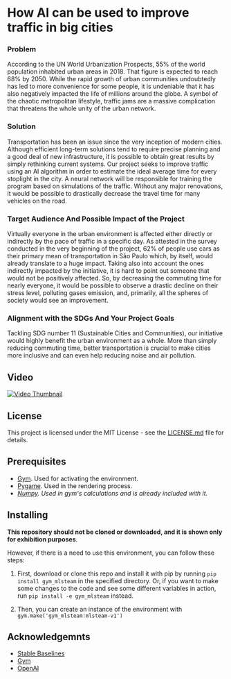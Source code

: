 # How AI can be used to improve traffic in big cities

### Problem
According to the UN World Urbanization Prospects, 55% of the world population inhabited urban areas in 2018. That figure is expected to reach 68% by 2050. While the rapid growth of urban communities undoubtedly has led to more convenience for some people, it is undeniable that it has also negatively impacted the life of millions around the globe. A symbol of the chaotic metropolitan lifestyle, traffic jams are a massive complication that threatens the whole unity of the urban network.

### Solution
Transportation has been an issue since the very inception of modern cities. Although efficient long-term solutions tend to require precise planning and a good deal of new infrastructure, it is possible to obtain great results by simply rethinking current systems. Our project seeks to improve traffic using an AI algorithm in order to estimate the ideal average time for every stoplight in the city. A neural network will be responsible for training the program based on simulations of the traffic. Without any major renovations, it would be possible to drastically decrease the travel time for many vehicles on the road.

### Target Audience And Possible Impact of the Project
Virtually everyone in the urban environment is affected either directly or indirectly by the pace of traffic in a specific day. As attested in the survey conducted in the very beginning of the project, 62% of people use cars as their primary mean of transportation in São Paulo which, by itself, would already translate to a huge impact. Taking also into account the ones indirectly impacted by the initiative, it is hard to point out someone that would not be positively affected. So, by decreasing the commuting time for nearly everyone, it would be possible to observe a drastic decline on their stress level, polluting gases emission, and, primarily, all the spheres of society would see an improvement.

### Alignment with the SDGs And Your Project Goals
Tackling SDG number 11 (Sustainable Cities and Communities), our initiative would highly benefit the urban environment as a whole. More than simply reducing commuting time, better transportation is crucial to make cities more inclusive and can even help reducing noise and air pollution.

## Video
[![Video Thumbnail](https://img.youtube.com/vi/6CjnweR4D6o/0.jpg)](https://www.youtube.com/watch?v=6CjnweR4D6o)

## License
This project is licensed under the MIT License - see the [LICENSE.md](LICENSE.md) file for details.

## Prerequisites
- [Gym](https://pypi.org/project/gym/0.7.4/). Used for activating the environment.
- [Pygame](https://www.pygame.org/wiki/GettingStarted). Used in the rendering process.
- *[Numpy](https://pypi.org/project/numpy/). Used in gym's calculations and is already included with it.*

## Installing
**This repository should not be cloned or downloaded, and it is shown only for exhibition purposes**.

However, if there is a need to use this environment, you can follow these steps:

1. First, download or clone this repo and install it with pip by running `pip install gym_mlsteam` in the specified directory. Or, if you want to make some changes to the code and see some different variables in action, run `pip install -e gym_mlsteam` instead.

2. Then, you can create an instance of the environment with `gym.make('gym_mlsteam:mlsteam-v1')` 

## Acknowledgemnts
- [Stable Baselines](https://github.com/hill-a/stable-baselines)
- [Gym](https://github.com/openai/gym)
- [OpenAI](https://openai.com/)
